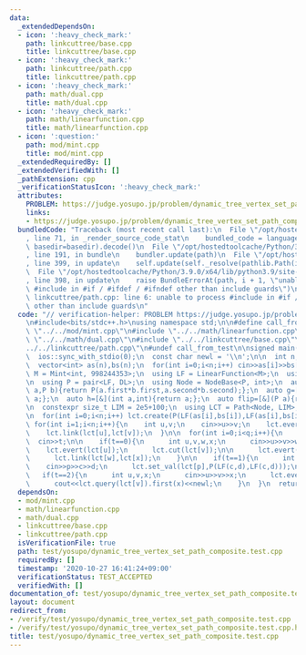 ```yaml
---
data:
  _extendedDependsOn:
  - icon: ':heavy_check_mark:'
    path: linkcuttree/base.cpp
    title: linkcuttree/base.cpp
  - icon: ':heavy_check_mark:'
    path: linkcuttree/path.cpp
    title: linkcuttree/path.cpp
  - icon: ':heavy_check_mark:'
    path: math/dual.cpp
    title: math/dual.cpp
  - icon: ':heavy_check_mark:'
    path: math/linearfunction.cpp
    title: math/linearfunction.cpp
  - icon: ':question:'
    path: mod/mint.cpp
    title: mod/mint.cpp
  _extendedRequiredBy: []
  _extendedVerifiedWith: []
  _pathExtension: cpp
  _verificationStatusIcon: ':heavy_check_mark:'
  attributes:
    PROBLEM: https://judge.yosupo.jp/problem/dynamic_tree_vertex_set_path_composite
    links:
    - https://judge.yosupo.jp/problem/dynamic_tree_vertex_set_path_composite
  bundledCode: "Traceback (most recent call last):\n  File \"/opt/hostedtoolcache/Python/3.9.0/x64/lib/python3.9/site-packages/onlinejudge_verify/documentation/build.py\"\
    , line 71, in _render_source_code_stat\n    bundled_code = language.bundle(stat.path,\
    \ basedir=basedir).decode()\n  File \"/opt/hostedtoolcache/Python/3.9.0/x64/lib/python3.9/site-packages/onlinejudge_verify/languages/cplusplus.py\"\
    , line 191, in bundle\n    bundler.update(path)\n  File \"/opt/hostedtoolcache/Python/3.9.0/x64/lib/python3.9/site-packages/onlinejudge_verify/languages/cplusplus_bundle.py\"\
    , line 399, in update\n    self.update(self._resolve(pathlib.Path(included), included_from=path))\n\
    \  File \"/opt/hostedtoolcache/Python/3.9.0/x64/lib/python3.9/site-packages/onlinejudge_verify/languages/cplusplus_bundle.py\"\
    , line 398, in update\n    raise BundleErrorAt(path, i + 1, \"unable to process\
    \ #include in #if / #ifdef / #ifndef other than include guards\")\nonlinejudge_verify.languages.cplusplus_bundle.BundleErrorAt:\
    \ linkcuttree/path.cpp: line 6: unable to process #include in #if / #ifdef / #ifndef\
    \ other than include guards\n"
  code: "// verification-helper: PROBLEM https://judge.yosupo.jp/problem/dynamic_tree_vertex_set_path_composite\n\
    \n#include<bits/stdc++.h>\nusing namespace std;\n\n#define call_from_test\n#include\
    \ \"../../mod/mint.cpp\"\n#include \"../../math/linearfunction.cpp\"\n#include\
    \ \"../../math/dual.cpp\"\n#include \"../../linkcuttree/base.cpp\"\n#include \"\
    ../../linkcuttree/path.cpp\"\n#undef call_from_test\n\nsigned main(){\n  cin.tie(0);\n\
    \  ios::sync_with_stdio(0);\n  const char newl = '\\n';\n\n  int n,q;\n  cin>>n>>q;\n\
    \  vector<int> as(n),bs(n);\n  for(int i=0;i<n;i++) cin>>as[i]>>bs[i];\n\n  using\
    \ M = Mint<int, 998244353>;\n  using LF = LinearFunction<M>;\n  using DL = Dual<LF>;\n\
    \n  using P = pair<LF, DL>;\n  using Node = NodeBase<P, int>;\n  auto f=[&](P\
    \ a,P b){return P(a.first*b.first,a.second*b.second);};\n  auto g=[&](P a,int){return\
    \ a;};\n  auto h=[&](int a,int){return a;};\n  auto flip=[&](P a){return P(a.second.v,a.first);};\n\
    \n  constexpr size_t LIM = 2e5+100;\n  using LCT = Path<Node, LIM>;\n  LCT lct(f,g,h,flip,0);\n\
    \n  for(int i=0;i<n;i++) lct.create(P(LF(as[i],bs[i]),LF(as[i],bs[i])));\n\n \
    \ for(int i=1;i<n;i++){\n    int u,v;\n    cin>>u>>v;\n    lct.evert(lct[v]);\n\
    \    lct.link(lct[u],lct[v]);\n  }\n\n  for(int i=0;i<q;i++){\n    int t;\n  \
    \  cin>>t;\n\n    if(t==0){\n      int u,v,w,x;\n      cin>>u>>v>>w>>x;\n\n  \
    \    lct.evert(lct[u]);\n      lct.cut(lct[v]);\n\n      lct.evert(lct[x]);\n\
    \      lct.link(lct[w],lct[x]);\n    }\n\n    if(t==1){\n      int p,c,d;\n  \
    \    cin>>p>>c>>d;\n      lct.set_val(lct[p],P(LF(c,d),LF(c,d)));\n    }\n\n \
    \   if(t==2){\n      int u,v,x;\n      cin>>u>>v>>x;\n      lct.evert(lct[u]);\n\
    \      cout<<lct.query(lct[v]).first(x)<<newl;\n    }\n  }\n  return 0;\n}\n"
  dependsOn:
  - mod/mint.cpp
  - math/linearfunction.cpp
  - math/dual.cpp
  - linkcuttree/base.cpp
  - linkcuttree/path.cpp
  isVerificationFile: true
  path: test/yosupo/dynamic_tree_vertex_set_path_composite.test.cpp
  requiredBy: []
  timestamp: '2020-10-27 16:41:24+09:00'
  verificationStatus: TEST_ACCEPTED
  verifiedWith: []
documentation_of: test/yosupo/dynamic_tree_vertex_set_path_composite.test.cpp
layout: document
redirect_from:
- /verify/test/yosupo/dynamic_tree_vertex_set_path_composite.test.cpp
- /verify/test/yosupo/dynamic_tree_vertex_set_path_composite.test.cpp.html
title: test/yosupo/dynamic_tree_vertex_set_path_composite.test.cpp
---
```

